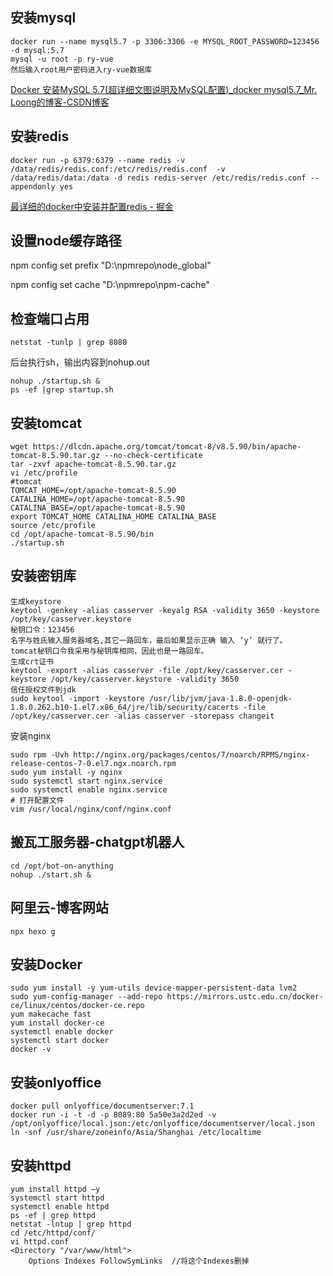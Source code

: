 ## 安装mysql

```
docker run --name mysql5.7 -p 3306:3306 -e MYSQL_ROOT_PASSWORD=123456 -d mysql:5.7
mysql -u root -p ry-vue
然后输入root用户密码进入ry-vue数据库
```

[Docker 安装MySQL 5.7(超详细文图说明及MySQL配置)_docker mysql5.7_Mr. Loong的博客-CSDN博客](https://blog.csdn.net/weixin_43956484/article/details/116499061)

## 安装redis

```
docker run -p 6379:6379 --name redis -v /data/redis/redis.conf:/etc/redis/redis.conf  -v /data/redis/data:/data -d redis redis-server /etc/redis/redis.conf --appendonly yes
```

[最详细的docker中安装并配置redis - 掘金](https://juejin.cn/post/7069389775035170823)

## 设置node缓存路径

npm config set prefix "D:\npmrepo\node_global"

npm config set cache "D:\npmrepo\npm-cache"

## 检查端口占用

```
netstat -tunlp | grep 8080
```

后台执行sh，输出内容到nohup.out

```
nohup ./startup.sh &
ps -ef |grep startup.sh
```

## 安装tomcat

```
wget https://dlcdn.apache.org/tomcat/tomcat-8/v8.5.90/bin/apache-tomcat-8.5.90.tar.gz --no-check-certificate
tar -zxvf apache-tomcat-8.5.90.tar.gz
vi /etc/profile
#tomcat
TOMCAT_HOME=/opt/apache-tomcat-8.5.90
CATALINA_HOME=/opt/apache-tomcat-8.5.90
CATALINA_BASE=/opt/apache-tomcat-8.5.90
export TOMCAT_HOME CATALINA_HOME CATALINA_BASE
source /etc/profile
cd /opt/apache-tomcat-8.5.90/bin
./startup.sh
```

## 安装密钥库

```
生成keystore
keytool -genkey -alias casserver -keyalg RSA -validity 3650 -keystore /opt/key/casserver.keystore
秘钥口令：123456
名字与姓氏输入服务器域名,其它一路回车，最后如果显示正确 输入 ‘y’ 就行了。
tomcat秘钥口令我采用与秘钥库相同，因此也是一路回车。
生成crt证书
keytool -export -alias casserver -file /opt/key/casserver.cer -keystore /opt/key/casserver.keystore -validity 3650
信任授权文件到jdk
sudo keytool -import -keystore /usr/lib/jvm/java-1.8.0-openjdk-1.8.0.262.b10-1.el7.x86_64/jre/lib/security/cacerts -file /opt/key/casserver.cer -alias casserver -storepass changeit
```

安装nginx

```
sudo rpm -Uvh http://nginx.org/packages/centos/7/noarch/RPMS/nginx-release-centos-7-0.el7.ngx.noarch.rpm
sudo yum install -y nginx
sudo systemctl start nginx.service
sudo systemctl enable nginx.service
# 打开配置文件
vim /usr/local/nginx/conf/nginx.conf
```

## 搬瓦工服务器-chatgpt机器人

```
cd /opt/bot-on-anything
nohup ./start.sh &
```

## 阿里云-博客网站

```
npx hexo g
```

## 安装Docker

```shell
sudo yum install -y yum-utils device-mapper-persistent-data lvm2
sudo yum-config-manager --add-repo https://mirrors.ustc.edu.cn/docker-ce/linux/centos/docker-ce.repo
yum makecache fast
yum install docker-ce
systemctl enable docker
systemctl start docker
docker -v
```

## 安装onlyoffice

```shell
docker pull onlyoffice/documentserver:7.1
docker run -i -t -d -p 8089:80 5a50e3a2d2ed -v /opt/onlyoffice/local.json:/etc/onlyoffice/documentserver/local.json
ln -snf /usr/share/zoneinfo/Asia/Shanghai /etc/localtime
```

## 安装httpd

```shell
yum install httpd –y
systemctl start httpd
systemctl enable httpd
ps -ef | grep httpd
netstat -lntup | grep httpd
cd /etc/httpd/conf/
vi httpd.conf
<Directory "/var/www/html">
    Options Indexes FollowSymLinks  //将这个Indexes删掉
```
